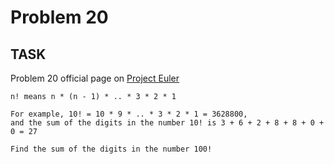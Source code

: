 Problem 20
===

## TASK ##

Problem 20 official page on [Project Euler](http://projecteuler.net/problem=20)

	n! means n * (n - 1) * .. * 3 * 2 * 1
	
	For example, 10! = 10 * 9 * .. * 3 * 2 * 1 = 3628800,
	and the sum of the digits in the number 10! is 3 + 6 + 2 + 8 + 8 + 0 + 0 = 27
	
	Find the sum of the digits in the number 100!